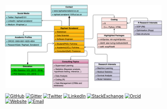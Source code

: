 ![MyUML](https://github.com/RaphaelS1/RaphaelS1/blob/master/uml_me_200.png)

[![GitHub](https://img.shields.io/badge/GitHub-green?&logo=GitHub)](http://github.com/RaphaelS1)
[![Gitter](https://img.shields.io/badge/Gitter-brightgreen?logo=Gitter)](https://gitter.im/xoopR/community)
[![Twitter](https://img.shields.io/badge/Twitter-blue?logo=Twitter)](http://twitter.com/RaphaelS101)
[![LinkedIn](https://img.shields.io/badge/LinkedIn-informational?logo=LinkedIn)](https://www.linkedin.com/in/raphael-sonabend/)
[![StackExchange](https://img.shields.io/badge/StackExchange-black?logo=StackExchange)](https://stackoverflow.com/users/11815170/raphaels)
[![Orcid](https://img.shields.io/badge/Orcid-gray?logo=ORCID)](https://orcid.org/0000-0001-9225-4654)
[![Website](https://img.shields.io/badge/-wwww.raphaelsonabend.co.uk-orange)](http://www.raphaelsonabend.co.uk)
[![Email](https://img.shields.io/badge/-raphael.sonabend.15@ucl.ac.uk-red)](mailto:raphael.sonabend.15@ucl.ac.uk)

